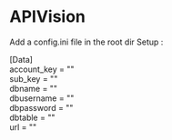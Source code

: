 # APIVision

Add a config.ini file in the root dir
Setup :

[Data]\
account_key = ""\
sub_key = ""\
dbname = ""\
dbusername = ""\
dbpassword = ""\
dbtable = ""\
url = ""

